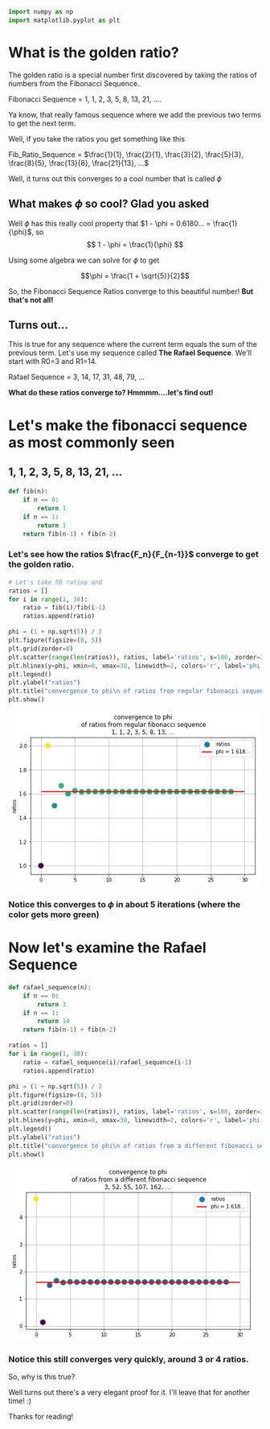 

```python
import numpy as np
import matplotlib.pyplot as plt
```

# What is the golden ratio?

The golden ratio is a special number first discovered by taking the ratios of numbers from the Fibonacci Sequence.

Fibonacci Sequence = 1, 1, 2, 3, 5, 8, 13, 21, ....


Ya know, that really famous sequence where we add the previous two terms to get the next term.  

Well, if you take the ratios you get something like this

Fib_Ratio_Sequence = $\frac{1}{1}, \frac{2}{1}, \frac{3}{2}, \frac{5}{3}, \frac{8}{5}, \frac{13}{8}, \frac{21}{13}, ...$

Well, it turns out this converges to a cool number that is called $\phi$


## What makes $\phi$ so cool? Glad you asked


Well $\phi$ has this really cool property that $1 - \phi = 0.6180... = \frac{1}{\phi}$, so 
$$ 1 - \phi = \frac{1}{\phi} $$ 

Using some algebra we can solve for $\phi$ to get 

$$\phi = \frac{1 + \sqrt{5}}{2}$$


So, the Fibonacci Sequence Ratios converge to this beautiful number! **But that's not all!**


## Turns out...
This is true for any sequence where the current term equals the sum of the previous term.  Let's use my sequence called **The Rafael Sequence**.  We'll start with R0=3 and R1=14.

Rafael Sequence = 3, 14, 17, 31, 48, 79, ...

**What do these ratios converge to? Hmmmm....let's find out!**

# Let's make the fibonacci sequence as most commonly seen
## 1, 1, 2, 3, 5, 8, 13, 21, ...


```python
def fib(n):
    if n == 0:
        return 1
    if n == 1:
        return 1
    return fib(n-1) + fib(n-2)
```

### Let's see how the ratios $\frac{F_n}{F_{n-1}}$ converge to get the golden ratio.


```python
# Let's take 50 ratios and 
ratios = []
for i in range(1, 30):
    ratio = fib(i)/fib(i-1)
    ratios.append(ratio)
```


```python
phi = (1 + np.sqrt(5)) / 2
plt.figure(figsize=(8, 5))
plt.grid(zorder=0)
plt.scatter(range(len(ratios)), ratios, label='ratios', s=100, zorder=2, c=np.array(ratios) - phi )
plt.hlines(y=phi, xmin=0, xmax=30, linewidth=2, colors='r', label='phi = 1.618...', zorder=2)
plt.legend()
plt.ylabel("ratios")
plt.title("convergence to phi\n of ratios from regular fibonacci sequence\n1, 1, 2, 3, 5, 8, 13, ...")
plt.show()
```


![png](goldenratio_files/goldenratio_6_0.png)


### Notice this converges to $\phi$ in about 5 iterations  (where the color gets more green)

# Now let's examine the Rafael Sequence


```python
def rafael_sequence(n):
    if n == 0:
        return 3
    if n == 1:
        return 14
    return fib(n-1) + fib(n-2)
```


```python
ratios = []
for i in range(1, 30):
    ratio = rafael_sequence(i)/rafael_sequence(i-1)
    ratios.append(ratio)
```


```python
phi = (1 + np.sqrt(5)) / 2
plt.figure(figsize=(8, 5))
plt.grid(zorder=0)
plt.scatter(range(len(ratios)), ratios, label='ratios', s=100, zorder=2, c=np.array(ratios) - phi )
plt.hlines(y=phi, xmin=0, xmax=30, linewidth=2, colors='r', label='phi = 1.618...', zorder=2)
plt.legend()
plt.ylabel("ratios")
plt.title("convergence to phi\n of ratios from a different fibonacci sequence\n3, 52, 55, 107, 162, ...")
plt.show()
```


![png](goldenratio_files/goldenratio_11_0.png)


### Notice this still converges very quickly, around 3 or 4 ratios.  

So, why is this true? 


Well turns out there's a very elegant proof for it. I'll leave that for another time! :)

Thanks for reading!
